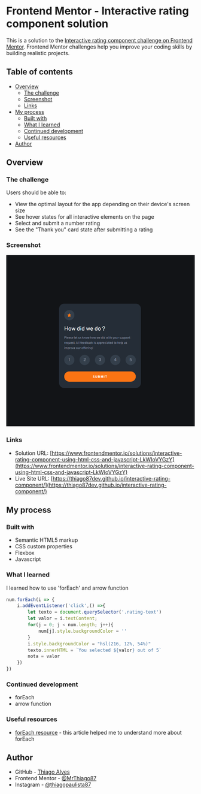 # Frontend Mentor - Interactive rating component solution

This is a solution to the [Interactive rating component challenge on Frontend Mentor](https://www.frontendmentor.io/challenges/interactive-rating-component-koxpeBUmI). Frontend Mentor challenges help you improve your coding skills by building realistic projects. 

## Table of contents

- [Overview](#overview)
  - [The challenge](#the-challenge)
  - [Screenshot](#screenshot)
  - [Links](#links)
- [My process](#my-process)
  - [Built with](#built-with)
  - [What I learned](#what-i-learned)
  - [Continued development](#continued-development)
  - [Useful resources](#useful-resources)
- [Author](#author)

## Overview

### The challenge

Users should be able to:

- View the optimal layout for the app depending on their device's screen size
- See hover states for all interactive elements on the page
- Select and submit a number rating
- See the "Thank you" card state after submitting a rating

### Screenshot

![screenshot](./assets/images/interactive-rating-component-screenshot.png)

### Links

- Solution URL: [https://www.frontendmentor.io/solutions/interactive-rating-component-using-html-css-and-javascript-LkWIoVYGzY](https://www.frontendmentor.io/solutions/interactive-rating-component-using-html-css-and-javascript-LkWIoVYGzY)
- Live Site URL: [https://thiago87dev.github.io/interactive-rating-component/](https://thiago87dev.github.io/interactive-rating-component/)

## My process

### Built with

- Semantic HTML5 markup
- CSS custom properties
- Flexbox
- Javascript

### What I learned

I learned how to use 'forEach' and arrow function

```js
num.forEach(i => {
    i.addEventListener('click',() =>{
        let texto = document.querySelector('.rating-text')
        let valor = i.textContent;
        for(j = 0; j < num.length; j++){
            num[j].style.backgroundColor = ''
        }
        i.style.backgroundColor = "hsl(216, 12%, 54%)"
        texto.innerHTML = `You selected ${valor} out of 5`
        nota = valor
    })
})
```

### Continued development

- forEach
- arrow function

### Useful resources

- [forEach resource](https://www.devmedia.com.br/javascript-foreach-executando-uma-funcao-para-cada-elemento-de-um-array/39808) - this article helped me to understand more about forEach

## Author

- GitHub - [Thiago Alves](https://github.com/Thiago87dev)
- Frontend Mentor - [@MrThiago87](https://www.frontendmentor.io/profile/MrThiago87)
- Instagram - [@thiagopaulista87](https://www.instagram.com/thiagopaulista87/)

